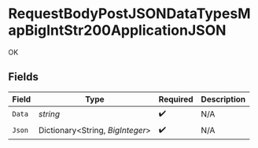 # RequestBodyPostJSONDataTypesMapBigIntStr200ApplicationJSON

OK


## Fields

| Field                            | Type                             | Required                         | Description                      |
| -------------------------------- | -------------------------------- | -------------------------------- | -------------------------------- |
| `Data`                           | *string*                         | :heavy_check_mark:               | N/A                              |
| `Json`                           | Dictionary<String, *BigInteger*> | :heavy_check_mark:               | N/A                              |